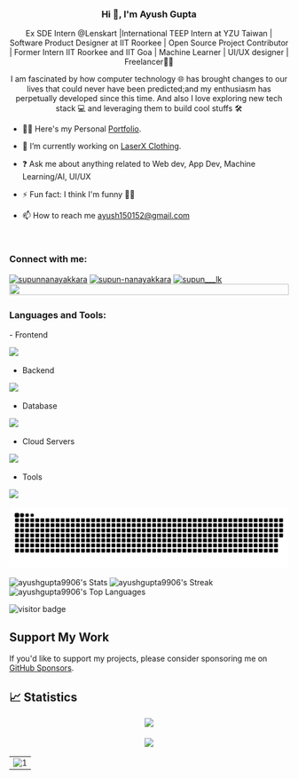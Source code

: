 

### <div align="center">Hi 👋, I'm Ayush Gupta
<div align="center"> Ex SDE Intern @Lenskart |International TEEP Intern at YZU Taiwan | Software Product Designer at IIT Roorkee | Open Source Project Contributor | Former Intern IIT Roorkee and IIT Goa | Machine Learner | UI/UX designer | Freelancer👨‍💻 </div>  
<p align="center">I am fascinated by how computer technology 🌐 has brought changes to our lives that could never have been predicted;and my enthusiasm has perpetually developed since this time. And also I love exploring new tech stack 💻 and leveraging them to build cool stuffs 🛠️</p>

- 🙍‍♂ Here's my Personal [Portfolio](https://laserx.vercel.app/). 
  

- 🔭 I’m currently working on [LaserX Clothing](https://laserxclothingstore.vercel.app/). 

- ❓ Ask me about anything related to Web dev, App Dev, Machine Learning/AI, UI/UX
  

- ⚡ Fun fact: I think I'm funny 🤷‍♂️
  

- 📫 How to reach me ayush150152@gmail.com  
<br>
<h3 align="left">Connect with me:</h3>
<p align="left">
<a href="https://www.linkedin.com/in/ayush-gupta-3a93621b6/" target="blank"><img align="center" src="https://raw.githubusercontent.com/rahuldkjain/github-profile-readme-generator/master/src/images/icons/Social/linked-in-alt.svg" alt="supunnanayakkara" height="30" width="40" /></a>
<a href="https://twitter.com/LaSerX_1729" target="_blank">
</a>
<a href="https://stackoverflow.com/users/22926451/ayush-gupta" target="blank"><img align="center" src="https://raw.githubusercontent.com/rahuldkjain/github-profile-readme-generator/master/src/images/icons/Social/stack-overflow.svg" alt="supun-nanayakkara" height="30" width="40" /></a>
<a href="https://www.instagram.com/laserx_1729/" target="blank"><img align="center" src="https://raw.githubusercontent.com/rahuldkjain/github-profile-readme-generator/master/src/images/icons/Social/instagram.svg" alt="supun___lk" height="30" width="40" /></a>
<br>

<img src="https://i.imgur.com/dBaSKWF.gif" height="20" width="100%">

<h3 align="left">Languages and Tools:</h3>
- Frontend
<p align="left">
  <a href="https://skillicons.dev"> 
    <img src="https://skillicons.dev/icons?i=html,css,js,react,nextjs,redux,tailwind,vue" />
  </a>
</p>


- Backend
<p align="left">
  <a href="https://skillicons.dev">
    <img src="https://skillicons.dev/icons?i=nodejs,py,flask,fastapi,express,nextjs" />
  </a>
</p>

- Database
<p align="left">
  <a href="https://skillicons.dev">
    <img src="https://skillicons.dev/icons?i=mongodb,mysql,postgresql" />
  </a>
</p>

- Cloud Servers
<p align="left">
  <a href="https://skillicons.dev">
    <img src="https://skillicons.dev/icons?i=azure,aws,firebase,cloudflare" />
  </a>
</p>

- Tools
<p align="left">
  <a href="https://skillicons.dev">
   <img src="https://skillicons.dev/icons?i=git,github,docker,figma,xd,idea,vscode,postman,unity,ae,autocad,atom,androidstudio,blender" />
  </a>
</p>


<picture>
  <source media="(prefers-color-scheme: dark)" srcset="github-snake-dark.svg" />
  <source media="(prefers-color-scheme: light)" srcset="github-snake.svg" />
  <img alt="github-snake" src="github-snake.svg" />
</picture>


![ayushgupta9906's Stats](https://github-readme-stats.vercel.app/api?username=ayushgupta9906&theme=vue-dark&show_icons=true&hide_border=false&count_private=true)
![ayushgupta9906's Streak](https://github-readme-streak-stats.herokuapp.com/?user=ayushgupta9906&theme=vue-dark&hide_border=false)
![ayushgupta9906's Top Languages](https://github-readme-stats.vercel.app/api/top-langs/?username=ayushgupta9906&theme=vue-dark&show_icons=true&hide_border=false&layout=compact)

![visitor badge](https://visitor-badge.laobi.icu/badge?page_id=ayushgupta9906.visitor-badge&left_text=My%20Page%20Visitors)

## Support My Work

If you'd like to support my projects, please consider sponsoring me on [GitHub Sponsors](https://github.com/sponsors/ayushgupta9906).

## 📈 Statistics
<p align="center">
<img src="https://github-profile-trophy.vercel.app/?username=ayushgupta9906&theme=darkhub">
<br><br>
<img src="https://github-readme-streak-stats.herokuapp.com/?user=ayushgupta9906&theme=merko">
</p>
<table>
  <tr>
    <td><img src="https://github-readme-stats.vercel.app/api?username=ayushgupta9906&theme=chartreuse-dark&show_icons=true&include_all_commits=true&count_private=true"  display=block width=100% height=auto alt="1"></td>
    
   </tr>
</table>
<!-- 
<p><img align="center" src="https://github-readme-stats.vercel.app/api?username=ritik-prabhat&show_icons=true&locale=en&theme=vue-dark" alt="Ritik-Prabhat" /></p>
<p><img align="center" src="https://github-readme-streak-stats.herokuapp.com/?user=ritik-prabhat&&theme=vue-dark" alt="ritik-prabhat" /></p>
<p><img align="center" src="https://github-readme-stats.vercel.app/api/top-langs?username=ritik-prabhat&show_icons=true&locale=en&layout=compact&theme=vue-dark" alt="ritik-prabhat" /></p>
-->

